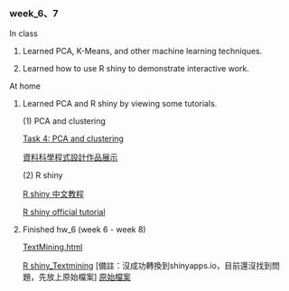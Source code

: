 ### week_6、7

In class

1. Learned PCA, K-Means, and other machine learning techniques.
  
2. Learned how to use R shiny to demonstrate interactive work.
  
  
At home

1. Learned PCA and R shiny by viewing some tutorials.
  
   (1) PCA and clustering
   
      [Task 4: PCA and clustering](https://rpubs.com/zym268/14702)
      
      [資料科學程式設計作品展示](https://n2-data-science-programming.gitbook.io/rsummer/week_6)
   
   (2) R shiny
   
      [R shiny 中文教程](http://yanping.me/shiny-tutorial/)
      
      [R shiny official tutorial](https://shiny.rstudio.com/tutorial/)

      
2. Finished hw_6 (week 6 - week 8)

    [TextMining.html](https://goodjob0823.github.io/CSX_RProject_Fall_2018/week_6,7,8/TextMining.html)
    
    [R shiny_Textmining](https://goodjob0823.shinyapps.io/Textmining/)
    [備註：沒成功轉換到shinyapps.io，目前還沒找到問題，先放上原始檔案]
    [原始檔案](http://127.0.0.1:6486/)
